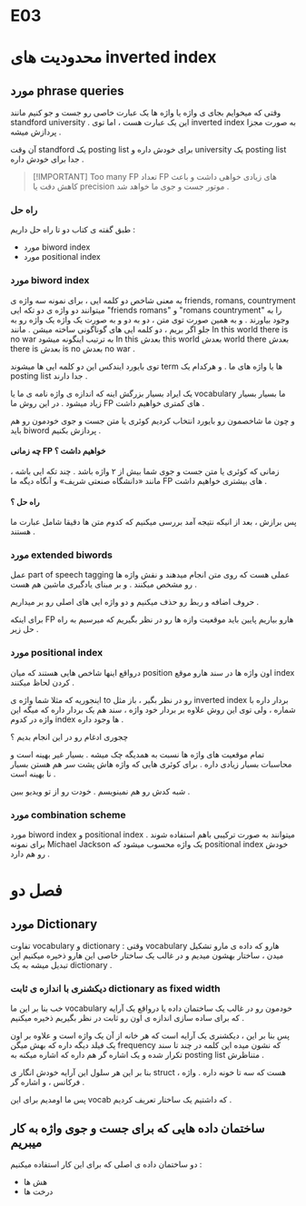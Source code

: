 # E03

# محدودیت های inverted index

## مورد phrase queries

وقتی که میخوایم بجای ی واژه یا واژه ها یک عبارت خاصی رو جست و جو کنیم مانند standford university . این یک عبارت هست ، اما توی inverted index به صورت مجزا پردازش میشه .

آن وقت standford یک posting list برای خودش داره و university یک posting list جدا برای خودش داره .

> [!IMPORTANT] Too many FP
> تعداد FP های زیادی خواهی داشت و باعث کاهش دقت یا precision موتور جست و جوی ما خواهد شد .

### راه حل

طبق گفته ی کتاب دو تا راه حل داریم :

- مورد biword index
- مورد positional index

### مورد biword index

به معنی شاخص دو کلمه ایی ، برای نمونه سه واژه ی friends, romans, countryment میتوانند دو واژه ی دو تکه ایی "friends romans" و "romans countryment" را به وجود بیاورند . و به همین صورت توی متن ، دو به دو و به صورت یک واژه یک واژه رو به جلو اگر بریم ، دو کلمه ایی های گوناگونی ساخته میشن . مانند In this world there is no war به ترتیب اینگونه میشود In this بعدش this world بعدش world there بعدش there is بعدش is no بعدش no war .

توی بایورد ایندکس این دو کلمه ایی ها میشوند term ها یا واژه های ما . و هرکدام یک posting list جدا دارند .

یک ایراد بسیار بزرگش اینه که اندازه ی واژه نامه ی ما یا vocabulary ما بسیار بسیار زیاد میشود .
در این روش ما FP های کمتری خواهیم داشت .

و چون ما شاخصمون رو بایورد انتخاب کردیم کوئری یا متن جست و جوی خودمون رو هم باید biword پردازش بکنیم .

#### چه زمانی FP خواهیم داشت ؟

زمانی که کوئری یا متن جست و جوی شما بیش از ۲ واژه باشد . چند تکه ایی باشه ، مانند «دانشگاه صنعتی شریف» و آنگاه دیگه ما FP های بیشتری خواهیم داشت .

#### راه حل ؟

پس برازش ، بعد از انیکه نتیجه آمد بررسی میکنیم که کدوم متن ها دقیقا شامل عبارت ما هستند .


### مورد extended biwords

عمل part of speech tagging عملی هست که روی متن انجام میدهند و نقش واژه ها رو مشخص میکنند . و بر مبنای یادگیری ماشین هم هست .

حروف اضافه و ربط رو حذف میکنیم و دو واژه ایی های اصلی رو بر میداریم .


برای اینکه FP هارو بیاریم پایین باید موقعیت وازه ها رو در نظر بگیریم که میرسیم به راه حل زیر .
### مورد positional index

درواقع اینها شاخص هایی هستند که میان position اون واژه ها در سند هارو موقع index کردن لحاظ میکنند .

اینجوریه که مثلا شما واژه ی to رو در نظر بگیر ، باز مثل inverted index بردار داره با شماره ، ولی توی این روش علاوه بر بردار خود واژه ، سند هم یک بردار داره که میگه این واژه در کدوم index ها وجود داره .

چجوری ادغام رو در این انجام بدیم ؟

تمام موقعیت های واژه ها نسبت به همدیگه چک میشه . بسیار غیر بهینه است و محاسبات بسیار زیادی داره . برای کوئری هایی که واژه هاش پشت سر هم هستن بسیار نا بهینه است .

شبه کدش رو هم نمینویسم . خودت رو از تو ویدیو ببین .

### مورد combination scheme

مورد biword index و positional index میتوانند به صورت ترکیبی باهم استفاده شوند .
برای نمونه Michael Jackson یک واژه محسوب میشود که positional index خودش رو هم دارد .

# فصل دو

## مورد Dictionary

تفاوت vocabulary و dictionary : وقتی vocabulary هارو که داده ی مارو تشکیل میدن ، ساختار بهشون میدیم و در غالب یک ساختار خاصی این هارو ذخیره میکنیم این تبدیل میشه به یک dictionary .

### دیکشنری با اندازه ی ثابت dictionary as fixed width

خب بنا بر این ما vocabulary خودمون رو در غالب یک ساختمان داده یا درواقع یک آرایه که برای ساده سازی اندازه ی اون رو ثابت در نظر بگیریم ذخیره میکنیم .

پس بنا بر این ، دیکشنری یک آرایه است که هر خانه از آن یک واژه است و علاوه بر اون یک فیلد دیگه داره که بهش میگن frequency که نشون میده این کلمه در چند تا سند تکرار شده و یک اشاره گر هم داره که اشاره میکنه به posting list متناظرش .

بنا بر این هر سلول این آرایه خودش انگار ی struct هست که سه تا خونه داره . واژه ، فرکانس ، و اشاره گر .

پس ما اومدیم برای این vocab که داشتیم یک ساختار تعریف کردیم .

## ساختمان داده هایی که برای جست و جوی واژه به کار میبریم

دو ساختمان داده ی اصلی که برای این کار استفاده میکنیم :

- هش ها
- درخت ها
